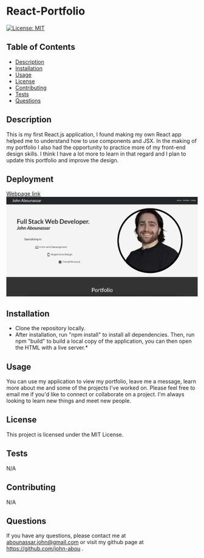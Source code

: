 # React-Portfolio

[![License: MIT](https://img.shields.io/badge/License-MIT-yellow.svg)](https://opensource.org/licenses/MIT)

## Table of Contents
- [Description](#description)
- [Installation](#installation)
- [Usage](#usage)
- [License](#license)
- [Contributing](#contributing)
- [Tests](#tests)
- [Questions](#questions)

## Description
This is my first React.js application, I found making my own React app helped me to understand how to use components and JSX. In the making of my portfolio I also had the opportunity to practice more of my front-end design skills. I think I have a lot more to learn in that regard and I plan to update this portfolio and improve the design. 

## Deployment
<a href="https://john-abou.github.io/react-portfolio/">Webpage link</a>
<img src='src/assets/images/portfolio.png'> 


## Installation
* Clone the repository locally.
* After installation, run "npm install" to install all dependencies. Then, run npm "build" to build a local copy of the application, you can then open the HTML with a live server.*

## Usage
You can use my application to view my portfolio, leave me a message, learn more about me and some of the projects I've worked on. Please feel free to email me if you'd like to connect or collaborate on a project. I'm always looking to learn new things and meet new people.

## License
This project is licensed under the MIT License.

## Tests
N/A

## Contributing
N/A

## Questions
If you have any questions, please contact me at abounassar.john@gmail.com or visit my github page at https://github.com/john-abou .

